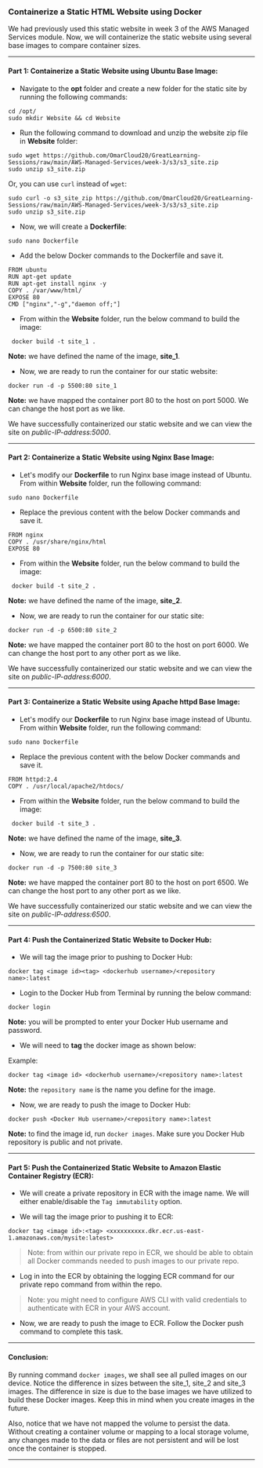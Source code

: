 ### Containerize a Static HTML Website using Docker

We had previously used this static website in week 3 of the AWS Managed Services module. Now, we will containerize the static website using several base images to compare container sizes. 

---


#### Part 1: Containerize a Static Website using Ubuntu Base Image:

- Navigate to the **opt** folder and create a new folder for the static site by running the following commands:

```
cd /opt/
sudo mkdir Website && cd Website
```

- Run the following command to download and unzip the website zip file in **Website** folder:

```
sudo wget https://github.com/OmarCloud20/GreatLearning-Sessions/raw/main/AWS-Managed-Services/week-3/s3/s3_site.zip
sudo unzip s3_site.zip
```

Or, you can use `curl` instead of `wget`:

```
sudo curl -o s3_site_zip https://github.com/OmarCloud20/GreatLearning-Sessions/raw/main/AWS-Managed-Services/week-3/s3/s3_site.zip
sudo unzip s3_site.zip
```


- Now, we will create a **Dockerfile**:

```
sudo nano Dockerfile
```

- Add the below Docker commands to the Dockerfile and save it.

```
FROM ubuntu
RUN apt-get update
RUN apt-get install nginx -y
COPY . /var/www/html/
EXPOSE 80
CMD ["nginx","-g","daemon off;"]
```

- From within the **Website** folder, run the below command to build the image:

```
 docker build -t site_1 .
```
**Note:** we have defined the name of the image, **site_1**.

- Now, we are ready to run the container for our static website:

```
docker run -d -p 5500:80 site_1
```
**Note:** we have mapped the container port 80 to the host on port 5000. We can change the host port as we like.


We have successfully containerized our static website and we can view the site on *public-IP-address:5000*.

---

#### Part 2: Containerize a Static Website using Nginx Base Image:


- Let's modify our **Dockerfile** to run Nginx base image instead of Ubuntu. From within **Website** folder, run the following command:

```
sudo nano Dockerfile
```

- Replace the previous content with the below Docker commands and save it.

```
FROM nginx
COPY . /usr/share/nginx/html
EXPOSE 80
```


- From within the **Website** folder, run the below command to build the image:

```
 docker build -t site_2 .
```
**Note:** we have defined the name of the image, **site_2**.

- Now, we are ready to run the container for our static site:

```
docker run -d -p 6500:80 site_2
```
**Note:** we have mapped the container port 80 to the host on port 6000. We can change the host port to any other port as we like.


We have successfully containerized our static website and we can view the site on *public-IP-address:6000*.

---

#### Part 3: Containerize a Static Website using Apache httpd Base Image:

- Let's modify our **Dockerfile** to run Nginx base image instead of Ubuntu. From within **Website** folder, run the following command:

```
sudo nano Dockerfile
```

- Replace the previous content with the below Docker commands and save it.

```
FROM httpd:2.4
COPY . /usr/local/apache2/htdocs/
```


- From within the **Website** folder, run the below command to build the image:

```
 docker build -t site_3 .
```
**Note:** we have defined the name of the image, **site_3**.

- Now, we are ready to run the container for our static site:

```
docker run -d -p 7500:80 site_3
```
**Note:** we have mapped the container port 80 to the host on port 6500. We can change the host port to any other port as we like.


We have successfully containerized our static website and we can view the site on *public-IP-address:6500*.

---

#### Part 4: Push the Containerized Static Website to Docker Hub:

- We will tag the image prior to pushing to Docker Hub:

```
docker tag <image id><tag> <dockerhub username>/<repository name>:latest
```

- Login to the Docker Hub from Terminal by running the below command:

```
docker login
```
**Note:** you will be prompted to enter your Docker Hub username and password. 

- We will need to **tag** the docker image as shown below:

Example:

```
docker tag <image id> <dockerhub username>/<repository name>:latest
```

**Note:** the `repository name` is the name you define for the image. 


- Now, we are ready to push the image to Docker Hub:

```
docker push <Docker Hub username>/<repository name>:latest
```

**Note:** to find the image id, run `docker images`. Make sure you Docker Hub repository is public and not private. 


---

#### Part 5: Push the Containerized Static Website to Amazon Elastic Container Registry (ECR):

- We will create a private repository in ECR with the image name. We will either enable/disable the `Tag immutability` option. 

- We will tag the image prior to pushing it to ECR:

```
docker tag <image id>:<tag> <xxxxxxxxxx.dkr.ecr.us-east-1.amazonaws.com/mysite:latest>
```

>Note: from within our private repo in ECR, we should be able to obtain all Docker commands needed to push images to our private repo. 

- Log in into the ECR by obtaining the logging ECR command for our private repo command from within the repo. 


>Note: you might need to configure AWS CLI with valid credentials to authenticate with ECR in your AWS account. 



- Now, we are ready to push the image to ECR. Follow the Docker push command to complete this task. 

---

#### Conclusion: 

By running command `docker images`, we shall see all pulled images on our device. Notice the difference in sizes between the site_1, site_2 and site_3 images. The difference in size is due to the base images we have utilized to build these Docker images. Keep this in mind when you create images in the future. 

Also, notice that we have not mapped the volume to persist the data. Without creating a container volume or mapping to a local storage volume, any changes made to the data or files are not persistent and will be lost once the container is stopped.



---

